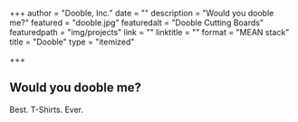 +++
author = "Dooble, Inc."
date = ""
description = "Would you dooble me?"
featured = "dooble.jpg"
featuredalt = "Dooble Cutting Boards"
featuredpath = "img/projects"
link = ""
linktitle = ""
format = "MEAN stack"
title = "Dooble"
type = "itemized"

+++

## Would you dooble me?

Best. T-Shirts. Ever.